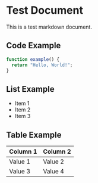 # Test Document

This is a test markdown document.

## Code Example

```javascript
function example() {
  return "Hello, World!";
}
```

## List Example

- Item 1
- Item 2
- Item 3

## Table Example

| Column 1 | Column 2 |
|----------|----------|
| Value 1  | Value 2  |
| Value 3  | Value 4  |